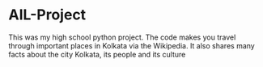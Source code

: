 # AIL-Project
This was my high school python project. The code makes you travel through important places in Kolkata via the Wikipedia. It also shares many facts about the city Kolkata, its people and its culture 
